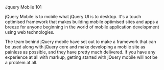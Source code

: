 Jquery Mobile 101

jQuery Mobile is to mobile what jQuery UI is to desktop. It's a touch optimised framework that makes building mobile optimised sites and apps a breeze for anyone beginning in the world of mobile application development using web technologies.

The team behind jQuery mobile have set out to make a framework that can be used along with jQuery core and make developing a mobile site as painless as possible, and they have pretty much delivered. If you have any experience at all with markup, getting started with jQuery mobile will not be a problem at all. 
